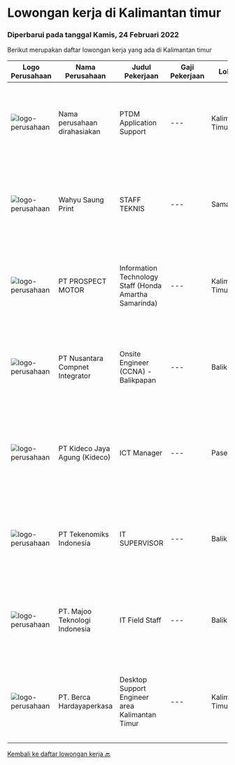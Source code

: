 
  # Lowongan kerja di Kalimantan timur

  ### Diperbarui pada tanggal Kamis, 24 Februari 2022

  Berikut merupakan daftar lowongan kerja yang ada di Kalimantan timur

  |Logo Perusahaan | Nama Perusahaan | Judul Pekerjaan | Gaji Pekerjaan | Lokasi | Deskripsi | Tanggal diunggah | Pranala |
  | -------------- | --------------- | --------------- | --------- | --------- | -------------- | ------- | ----------- |
  |![logo-perusahaan](https://us.123rf.com/450wm/pavelstasevich/pavelstasevich1811/pavelstasevich181101027/112815900-stock-vector-no-image-available-icon-flat-vector.jpg?ver=6)|Nama perusahaan dirahasiakan|PTDM Application Support|---|Kalimantan Timur|5+ years of proven experience in a professional application (both web or client application) development role with knowledge of code optimization...|Rabu, 23 Februari 2022|https://www.jobstreet.co.id/id/job/ptdm-application-support-3784260?token=0~89458507-ab92-4d4f-a635-592a9a3d77d5&sectionRank=1&jobId=jobstreet-id-job-3784260|
|![logo-perusahaan](https://us.123rf.com/450wm/pavelstasevich/pavelstasevich1811/pavelstasevich181101027/112815900-stock-vector-no-image-available-icon-flat-vector.jpg?ver=6)|Wahyu Saung Print|STAFF TEKNIS|---|Samarinda|Kualifikasi : Jujur, Disiplin, bertanggung jawab  Umur maksimum 25 tahun Bisa menggunakan Corel/Photoshop/Ms. Office Berdomisili di Tenggarong ...|Selasa, 22 Februari 2022|https://www.jobstreet.co.id/id/job/staff-teknis-3799098?token=0~89458507-ab92-4d4f-a635-592a9a3d77d5&sectionRank=2&jobId=jobstreet-id-job-3799098|
|![logo-perusahaan](https://image-service-cdn.seek.com.au/904fdf047637a32722a09f0099cc0e906ab35f75/ee4dce1061f3f616224767ad58cb2fc751b8d2dc)|PT PROSPECT MOTOR|Information Technology Staff (Honda Amartha Samarinda)|---|Kalimantan Timur|Memperbaiki jaringan komputer yang bermasalah Memperbaiki sistem yang bermasalah ketika user menggunakannya. Melakukan update setiap kali versi...|Rabu, 16 Februari 2022|https://www.jobstreet.co.id/id/job/information-technology-staff-honda-amartha-samarinda-3792411?token=0~89458507-ab92-4d4f-a635-592a9a3d77d5&sectionRank=3&jobId=jobstreet-id-job-3792411|
|![logo-perusahaan](https://image-service-cdn.seek.com.au/faf1379cb2f8ff5c87162dc20c60c0d2f63dba1c/ee4dce1061f3f616224767ad58cb2fc751b8d2dc)|PT Nusantara Compnet Integrator|Onsite Engineer (CCNA) - Balikpapan|---|Balikpapan|Job Descriptions : Analyze customer needs Provide solutions and give recommendations to the customer according to their needs Preventive and...|Sabtu, 12 Februari 2022|https://www.jobstreet.co.id/id/job/onsite-engineer-ccna-balikpapan-3773061?token=0~89458507-ab92-4d4f-a635-592a9a3d77d5&sectionRank=4&jobId=jobstreet-id-job-3773061|
|![logo-perusahaan](https://image-service-cdn.seek.com.au/c459a3197888e61ec2ebe86d307dcce37e2b470f/ee4dce1061f3f616224767ad58cb2fc751b8d2dc)|PT Kideco Jaya Agung (Kideco)|ICT Manager|---|Paser|Job Descriptions: Responsible for coordinating, planning, and managing ICT related activities in the company Planning, managing, and evaluating all of...|Rabu, 09 Februari 2022|https://www.jobstreet.co.id/id/job/ict-manager-3784940?token=0~89458507-ab92-4d4f-a635-592a9a3d77d5&sectionRank=5&jobId=jobstreet-id-job-3784940|
|![logo-perusahaan](https://image-service-cdn.seek.com.au/43fd691dd47d5702a8948f4665d1d3f89548245c/ee4dce1061f3f616224767ad58cb2fc751b8d2dc)|PT Tekenomiks Indonesia|IT SUPERVISOR|---|Balikpapan|Requirements : Minimum Bachelor’s Degree Computer Science, Information Technology, Information System or equivalent The candidate should have at least...|Kamis, 03 Februari 2022|https://www.jobstreet.co.id/id/job/it-supervisor-3777635?token=0~89458507-ab92-4d4f-a635-592a9a3d77d5&sectionRank=6&jobId=jobstreet-id-job-3777635|
|![logo-perusahaan](https://image-service-cdn.seek.com.au/2a2c8a948d223cf92abbc34c9b4e6cee325386db/ee4dce1061f3f616224767ad58cb2fc751b8d2dc)|PT. Majoo Teknologi Indonesia|IT Field Staff|---|Balikpapan|Deskripsi Pekerjaan: Melakukan instalasi beserta pengaturan software dan hardware majoo. Memberikan edukasi (training) kepada staff / manager/ owner...|Senin, 31 Januari 2022|https://www.jobstreet.co.id/id/job/it-field-staff-3774939?token=0~89458507-ab92-4d4f-a635-592a9a3d77d5&sectionRank=7&jobId=jobstreet-id-job-3774939|
|![logo-perusahaan](https://image-service-cdn.seek.com.au/0c900ac2b5b1a2cf9bee651ce5d069e68ff14c92/ee4dce1061f3f616224767ad58cb2fc751b8d2dc)|PT. Berca Hardayaperkasa|Desktop Support Engineer area Kalimantan Timur|---|Kalimantan Timur|Responsibilities : Analyzing, diagnosing, and installation to several areas including desktop hardware, operating systems, application software and...|Rabu, 02 Februari 2022|https://www.jobstreet.co.id/id/job/desktop-support-engineer-area-kalimantan-timur-3776050?token=0~89458507-ab92-4d4f-a635-592a9a3d77d5&sectionRank=8&jobId=jobstreet-id-job-3776050|


  [Kembali ke daftar lowongan kerja 🔙](../README.md#daftar-lowongan-kerja)
  